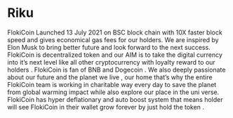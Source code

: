# Riku
FlokiCoin Launched 13 July 2021 on BSC block chain with 10X faster block speed and gives economical
gas fees for our holders.
We are inspired by Elon Musk to bring better future and look forward to the next success.
FlokiCoin is decentralized token and our AIM is to take the digital currency into it’s next level like all
other cryptocurrency with loyalty reward to our holders . FlokiCoin is fan of BNB and Dogecoin .
We also deeply passionate about our future and the planet we live , our home that’s why the entire
FlokiCoin team is working in charitable way every day to save the planet from global warming impact
while also explore our place in the uni verse.
FlokiCoin has hyper deflationary and auto boost system that means holder will see FlokiCoin in their
wallet grow forever by just hold the token .
